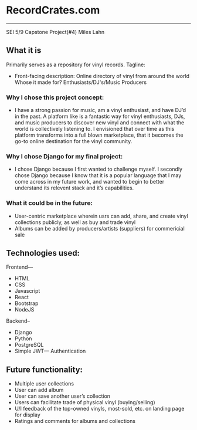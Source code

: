 # RecordCrates.com
---
SEI 5/9
Capstone Project(#4)
Miles Lahn

## What it is
Primarily serves as a repository for vinyl records.
Tagline:
- Front-facing description: Online directory of vinyl from around the world
Whose it made for? Enthusiasts/DJ's/Music Producers

### Why I chose this project concept:
- I have a strong passion for music, am a vinyl enthusiast, and have DJ’d in the past. A platform like is a fantastic way for vinyl enthusiasts, DJs, and music producers to discover new vinyl and connect with what the world is collectively listening to. I envisioned that over time as this platform transforms into a full blown marketplace, that it becomes the go-to online destination for the vinyl community.

### Why I chose Django for my final project:
- I chose Django because I first wanted to challenge myself. I secondly chose Django because I know that it is a popular language that I may come across in my future work, and wanted to begin to better understand its relevent stack and it’s capabilities.

### What it could be in the future:
- User-centric marketplace wherein usrs can add, share, and create vinyl collections publicly, as well as buy and trade vinyl
- Albums can be added by producers/artists (suppliers) for commericial sale

## Technologies used:

Frontend—
- HTML
- CSS
- Javascript
- React
- Bootstrap 
- NodeJS

Backend–
- Django
- Python
- PostgreSQL
- Simple JWT— Authentication

## Future functionality:
- Multiple user collections
- User can add album
- User can save another user’s collection
- Users can facilitate trade of physical vinyl (buying/selling)
- U/I feedback of the top-owned vinyls, most-sold, etc. on landing page for display
- Ratings and comments for albums and collections

